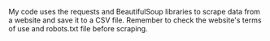  My code uses the requests and BeautifulSoup libraries to scrape data from a website and save it to a CSV file. 
 Remember to check the website's terms of use and robots.txt file before scraping.
